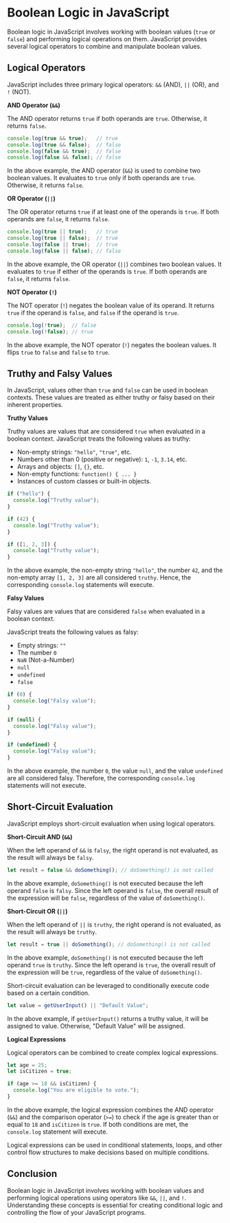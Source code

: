 # **Boolean Logic in JavaScript**

Boolean logic in JavaScript involves working with boolean values (`true` or `false`) and performing logical operations on them. JavaScript provides several logical operators to combine and manipulate boolean values.

## **Logical Operators**

JavaScript includes three primary logical operators: `&&` (AND), `||` (OR), and `!` (NOT).

**AND Operator (`&&`)**

The AND operator returns `true` if both operands are `true`. Otherwise, it returns `false`.

```javascript
console.log(true && true);   // true
console.log(true && false);  // false
console.log(false && true);  // false
console.log(false && false); // false
```

In the above example, the AND operator (`&&`) is used to combine two boolean values. It evaluates to `true` only if both operands are `true`. Otherwise, it returns `false`.

**OR Operator (`||`)**

The OR operator returns `true` if at least one of the operands is `true`. If both operands are `false`, it returns `false`.

```javascript
console.log(true || true);   // true
console.log(true || false);  // true
console.log(false || true);  // true
console.log(false || false); // false
```

In the above example, the OR operator (`||`) combines two boolean values. It evaluates to `true` if either of the operands is `true`. If both operands are `false`, it returns `false`.

**NOT Operator (`!`)**

The NOT operator (`!`) negates the boolean value of its operand. It returns `true` if the operand is `false`, and `false` if the operand is `true`.

```javascript
console.log(!true);  // false
console.log(!false); // true
```

In the above example, the NOT operator (`!`) negates the boolean values. It flips `true` to `false` and `false` to `true`.

## **Truthy and Falsy Values**

In JavaScript, values other than `true` and `false` can be used in boolean contexts. These values are treated as either truthy or falsy based on their inherent properties.

**Truthy Values**

Truthy values are values that are considered `true` when evaluated in a boolean context. JavaScript treats the following values as truthy:

* Non-empty strings: `"hello"`, `"true"`, etc.
* Numbers other than 0 (positive or negative): `1`, `-1`, `3.14`, etc.
* Arrays and objects: `[]`, `{}`, etc.
* Non-empty functions: `function() { ... }`
* Instances of custom classes or built-in objects.

```javascript
if ("hello") {
  console.log("Truthy value");
}

if (42) {
  console.log("Truthy value");
}

if ([1, 2, 3]) {
  console.log("Truthy value");
}
```

In the above example, the non-empty string `"hello"`, the number `42`, and the non-empty array `[1, 2, 3]` are all considered `truthy`. Hence, the corresponding `console.log` statements will execute.

**Falsy Values**

Falsy values are values that are considered `false` when evaluated in a boolean context. 

JavaScript treats the following values as falsy:

* Empty strings: `""`
* The number `0`
* `NaN` (Not-a-Number)
* `null`
* `undefined`
* `false`

```javascript
if (0) {
  console.log("Falsy value");
}

if (null) {
  console.log("Falsy value");
}

if (undefined) {
  console.log("Falsy value");
}
```

In the above example, the number `0`, the value `null`, and the value `undefined` are all considered falsy. Therefore, the corresponding `console.log` statements will not execute.

## **Short-Circuit Evaluation**

JavaScript employs short-circuit evaluation when using logical operators.

**Short-Circuit AND (`&&`)**

When the left operand of `&&` is `falsy`, the right operand is not evaluated, as the result will always be `falsy`.

```javascript
let result = false && doSomething(); // doSomething() is not called
```

In the above example, `doSomething()` is not executed because the left operand `false` is `falsy`. Since the left operand is `false`, the overall result of the expression will be `false`, regardless of the value of `doSomething()`.

**Short-Circuit OR (`||`)**

When the left operand of `||` is `truthy`, the right operand is not evaluated, as the result will always be `truthy`.

```javascript
let result = true || doSomething(); // doSomething() is not called
```

In the above example, `doSomething()` is not executed because the left operand `true` is `truthy`. Since the left operand is `true`, the overall result of the expression will be `true`, regardless of the value of `doSomething()`.

Short-circuit evaluation can be leveraged to conditionally execute code based on a certain condition.

```javascript
let value = getUserInput() || "Default Value";
```

In the above example, if `getUserInput()` returns a truthy value, it will be assigned to value. Otherwise, "Default Value" will be assigned.

**Logical Expressions**

Logical operators can be combined to create complex logical expressions.

```javascript
let age = 25;
let isCitizen = true;

if (age >= 18 && isCitizen) {
  console.log("You are eligible to vote.");
}
```

In the above example, the logical expression combines the AND operator (`&&`) and the comparison operator (`>=`) to check if the age is greater than or equal to `18` and `isCitizen` is `true`. If both conditions are met, the `console.log` statement will execute.

Logical expressions can be used in conditional statements, loops, and other control flow structures to make decisions based on multiple conditions.

## **Conclusion**

Boolean logic in JavaScript involves working with boolean values and performing logical operations using operators like `&&`, `||`, and `!`. Understanding these concepts is essential for creating conditional logic and controlling the flow of your JavaScript programs.
